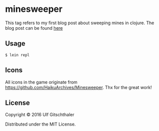# minesweeper

This tag refers to my first blog post about sweeping mines in clojure. The blog post can be found [here](http://comsysto.com/blog-post/sweeping-mines-with-clojure-part-1) 

## Usage

    $ lein repl

## Icons
All icons in the game originate from https://github.com/HaikuArchives/Minesweeper. Thx for the great work!

## License

Copyright © 2016 Ulf Gitschthaler

Distributed under the MIT License.
